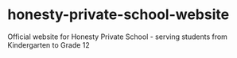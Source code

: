 # honesty-private-school-website
Official website for Honesty Private School - serving students from Kindergarten to Grade 12
